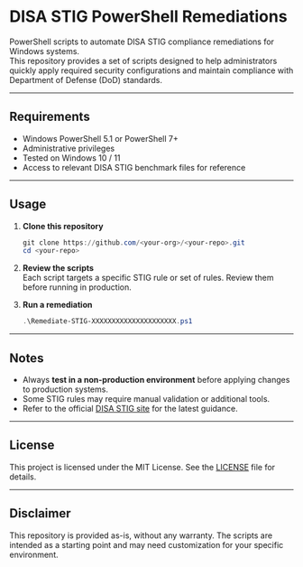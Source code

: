 # DISA STIG PowerShell Remediations

PowerShell scripts to automate DISA STIG compliance remediations for Windows systems.  
This repository provides a set of scripts designed to help administrators quickly apply required security configurations and maintain compliance with Department of Defense (DoD) standards.

--- 

## Requirements
- Windows PowerShell 5.1 or PowerShell 7+
- Administrative privileges
- Tested on Windows 10 / 11
- Access to relevant DISA STIG benchmark files for reference

---

## Usage

1. **Clone this repository**
   ```powershell
   git clone https://github.com/<your-org>/<your-repo>.git
   cd <your-repo>
   ```

2. **Review the scripts**  
   Each script targets a specific STIG rule or set of rules. Review them before running in production.

3. **Run a remediation**
   ```powershell
   .\Remediate-STIG-XXXXXXXXXXXXXXXXXXXXX.ps1
   ```
---

## Notes
- Always **test in a non-production environment** before applying changes to production systems.
- Some STIG rules may require manual validation or additional tools.
- Refer to the official [DISA STIG site](https://public.cyber.mil/stigs/) for the latest guidance.

---

## License
This project is licensed under the MIT License. See the [LICENSE](LICENSE) file for details.

---

## Disclaimer
This repository is provided as-is, without any warranty. The scripts are intended as a starting point and may need customization for your specific environment.

